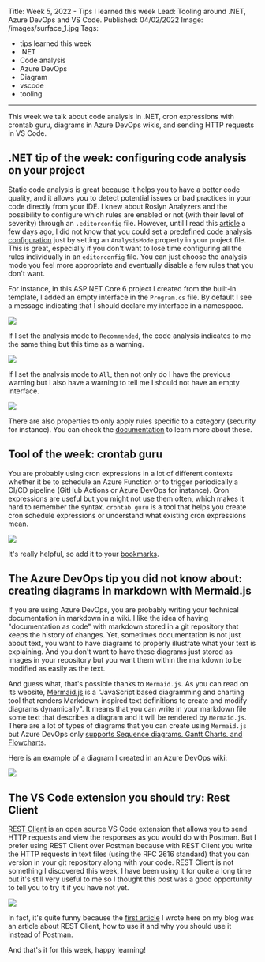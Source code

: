 Title: Week 5, 2022 - Tips I learned this week
Lead: Tooling around .NET, Azure DevOps and VS Code.
Published: 04/02/2022
Image: /images/surface_1.jpg
Tags:
  - tips learned this week
  - .NET
  - Code analysis
  - Azure DevOps
  - Diagram
  - vscode
  - tooling
---
This week we talk about code analysis in .NET, cron expressions with crontab guru, diagrams in Azure DevOps wikis, and sending HTTP requests in VS Code.

## .NET tip of the week: configuring code analysis on your project

Static code analysis is great because it helps you to have a better code quality, and it allows you to detect potential issues or bad practices in your code directly from your IDE. I knew about Roslyn Analyzers and the possibility to configure which rules are enabled or not (with their level of severity) through an `.editorconfig` file. However, until I read this [article](https://endjin.com/blog/2022/01/raising-coding-standard-dotnet-analyzers.html) a few days ago, I did not know that you could set a [predefined code analysis configuration](https://docs.microsoft.com/en-us/dotnet/core/project-sdk/msbuild-props#analysismode) just by setting an `AnalysisMode` property in your project file. This is great, especially if you don't want to lose time configuring all the rules individually in an `editorconfig` file. You can just choose the analysis mode you feel more appropriate and eventually disable a few rules that you don't want.

For instance, in this ASP.NET Core 6 project I created from the built-in template, I added an empty interface in the `Program.cs` file.
By default I see a message indicating that I should declare my interface in a namespace.

<img src="/posts/images/w052022tips_analysismode_1.png" class="img-fluid centered-img">

If I set the analysis mode to `Recommended`, the code analysis indicates to me the same thing but this time as a warning.

<img src="/posts/images/w052022tips_analysismode_2.png" class="img-fluid centered-img">

If I set the analysis mode to `All`, then not only do I have the previous warning but I also have a warning to tell me I should not have an empty interface.

<img src="/posts/images/w052022tips_analysismode_3.png" class="img-fluid centered-img">

There are also properties to only apply rules specific to a category (security for instance). You can check the [documentation](https://docs.microsoft.com/en-us/dotnet/core/project-sdk/msbuild-props#analysismodecategory) to learn more about these.

## Tool of the week: crontab guru

You are probably using cron expressions in a lot of different contexts whether it be to schedule an Azure Function or to trigger periodically a CI/CD pipeline (GitHub Actions or Azure DevOps for instance). Cron expressions are useful but you might not use them often, which makes it hard to remember the syntax. `crontab guru` is a tool that helps you create cron schedule expressions or understand what existing cron expressions mean.

<img src="/posts/images/w052022tips_crontab_guru.png" class="img-fluid centered-img">

It's really helpful, so add it to your [bookmarks](https://crontab.guru/).

## The Azure DevOps tip you did not know about: creating diagrams in markdown with Mermaid.js

If you are using Azure DevOps, you are probably writing your technical documentation in markdown in a wiki. I like the idea of having "documentation as code" with markdown stored in a git repository that keeps the history of changes. Yet, sometimes documentation is not just about text, you want to have diagrams to properly illustrate what your text is explaining. And you don't want to have these diagrams just stored as images in your repository but you want them within the markdown to be modified as easily as the text.

And guess what, that's possible thanks to `Mermaid.js`. As you can read on its website, [Mermaid.js](https://mermaid-js.github.io/) is a "JavaScript based diagramming and charting tool that renders Markdown-inspired text definitions to create and modify diagrams dynamically". It means that you can write in your markdown file some text that describes a diagram and it will be rendered by `Mermaid.js`. There are a lot of types of diagrams that you can create using `Mermaid.js` but Azure DevOps only [supports Sequence diagrams, Gantt Charts, and Flowcharts](https://docs.microsoft.com/en-us/azure/devops/project/wiki/wiki-markdown-guidance?view=azure-devops#add-mermaid-diagrams-to-a-wiki-page).

Here is an example of a diagram I created in an Azure DevOps wiki:

<img src="/posts/images/w052022tips_mermaid_1.png" class="img-fluid centered-img">

## The VS Code extension you should try: Rest Client

[REST Client](https://github.com/Huachao/vscode-restclient) is an open source VS Code extension that allows you to send HTTP requests and view the responses as you would do with Postman. But I prefer using REST Client over Postman because with REST Client you write the HTTP requests in text files (using the RFC 2616 standard) that you can version in your git repository along with your code. REST Client is not something I discovered this week, I have been using it for quite a long time but it's still very useful to me so I thought this post was a good opportunity to tell you to try it if you have not yet.

<img src="/posts/images/w052022tips_restclient.png" class="img-fluid centered-img">

In fact, it's quite funny because the [first article](https://www.techwatching.dev/posts/testing-your-api-with-rest-client) I wrote here on my blog was an article about REST Client, how to use it and why you should use it instead of Postman.

And that's it for this week, happy learning!


